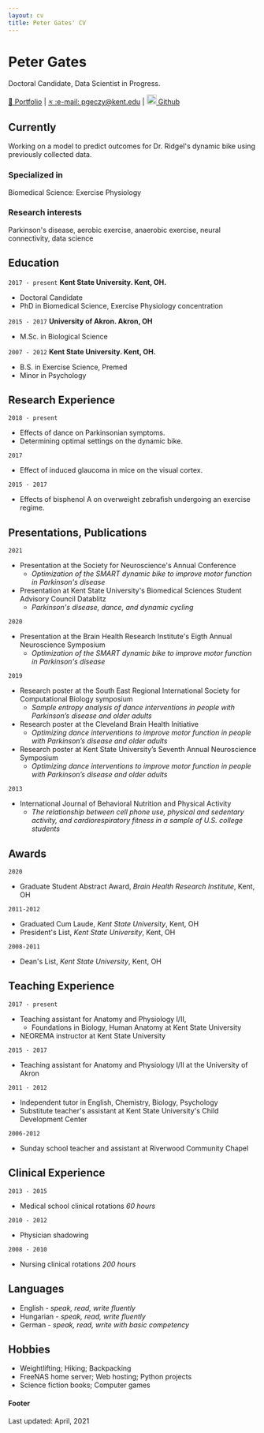 ```yaml
---
layout: cv
title: Peter Gates' CV
---
```

# Peter Gates
Doctoral Candidate, Data Scientist in Progress.

<div id="webaddress">
    <a href="https://portfolio.peti.work"> &#128194; Portfolio</a>
  | <a href="mailto:pgeczy@kent.edu"> &#2709; :e-mail: pgeczy@kent.edu</a>
  | <a href="https://github.com/pomkos/toc"> <img src="https://avatars.githubusercontent.com/u/583231?v=4" width = 20> Github</a>
</div>

## Currently

Working on a model to predict outcomes for Dr. Ridgel's dynamic bike using previously collected data.

### Specialized in

Biomedical Science: Exercise Physiology

### Research interests

Parkinson's disease, aerobic exercise, anaerobic exercise, neural connectivity, data science

## Education

`2017 - present`
__Kent State University. Kent, OH.__

- Doctoral Candidate
- PhD in Biomedical Science, Exercise Physiology concentration

`2015 - 2017`
__University of Akron. Akron, OH__

- M.Sc. in Biological Science

`2007 - 2012`
__Kent State University. Kent, OH.__

- B.S. in Exercise Science, Premed
- Minor in Psychology

## Research Experience

`2018 - present`
- Effects of dance on Parkinsonian symptoms. 
- Determining optimal settings on the dynamic bike.

`2017`
- Effect of induced glaucoma in mice on the visual cortex.

`2015 - 2017`
- Effects of bisphenol A on overweight zebrafish undergoing an exercise regime.

## Presentations, Publications

`2021`
- Presentation at the Society for Neuroscience's Annual Conference
  - *Optimization of the SMART dynamic bike to improve motor function in Parkinson's disease*
- Presentation at Kent State University's Biomedical Sciences Student Advisory Council Datablitz
  - *Parkinson's disease, dance, and dynamic cycling*

`2020`
- Presentation at the Brain Health Research Institute's Eigth Annual Neuroscience Symposium
  - *Optimization of the SMART dynamic bike to improve motor function in Parkinson's disease*

`2019`
- Research poster at the South East Regional International Society for Computational Biology symposium
  - *Sample entropy analysis of dance interventions in people with Parkinson’s disease and older adults*
- Research poster at the Cleveland Brain Health Initiative
  - *Optimizing dance interventions to improve motor function in people with Parkinson’s disease and older adults*
- Research poster at Kent State University’s Seventh Annual Neuroscience Symposium
  - *Optimizing dance interventions to improve motor function in people with Parkinson’s disease and older adults*

`2013`
- International Journal of Behavioral Nutrition and Physical Activity
  - *The relationship between cell phone use, physical and sedentary activity, and cardiorespiratory fitness in a sample of U.S. college students*

## Awards
`2020`
- Graduate Student Abstract Award, *Brain Health Research Institute*, Kent, OH

`2011-2012`
- Graduated Cum Laude, *Kent State University*, Kent, OH
- President's List, *Kent State University*, Kent, OH

`2008-2011`
- Dean's List, *Kent State University*, Kent, OH

## Teaching Experience

`2017 - present`
- Teaching assistant for Anatomy and Physiology I/II, 
  - Foundations in Biology, Human Anatomy at Kent State University
- NEOREMA instructor at Kent State University

`2015 - 2017`
- Teaching assistant for Anatomy and Physiology I/II at the University of Akron

`2011 - 2012`
- Independent tutor in English, Chemistry, Biology, Psychology
- Substitute teacher's assistant at Kent State University's Child Development Center

`2006-2012`
- Sunday school teacher and assistant at Riverwood Community Chapel

## Clinical Experience
`2013 - 2015`
- Medical school clinical rotations *60 hours*

`2010 - 2012`
- Physician shadowing

`2008 - 2010`
- Nursing clinical rotations *200 hours*

## Languages
- English - *speak, read, write fluently*
- Hungarian - *speak, read, write fluently*
- German - *speak, read, write with basic competency*

## Hobbies
- Weightlifting; Hiking; Backpacking
- FreeNAS home server; Web hosting; Python projects
- Science fiction books; Computer games

#### Footer

Last updated: April, 2021


